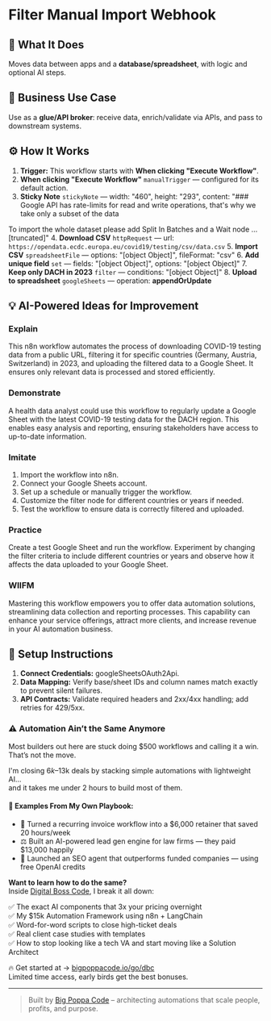 # Filter Manual Import Webhook
  ## 🚀 What It Does
  Moves data between apps and a **database/spreadsheet**, with logic and optional AI steps.
  
  ## 💼 Business Use Case
  Use as a **glue/API broker**: receive data, enrich/validate via APIs, and pass to downstream systems.
  
  ## ⚙️ How It Works
  1. **Trigger:** This workflow starts with **When clicking "Execute Workflow"**.
  2. **When clicking "Execute Workflow"** `manualTrigger` — configured for its default action.
3. **Sticky Note** `stickyNote` — width: "460", height: "293", content: "### Google API has rate-limits for read and write operations, that's why we take only a subset of the data

To import the whole dataset please add Split In Batches and a Wait node …[truncated]"
4. **Download CSV** `httpRequest` — url: `https://opendata.ecdc.europa.eu/covid19/testing/csv/data.csv`
5. **Import CSV** `spreadsheetFile` — options: "[object Object]", fileFormat: "csv"
6. **Add unique field** `set` — fields: "[object Object]", options: "[object Object]"
7. **Keep only DACH in 2023** `filter` — conditions: "[object Object]"
8. **Upload to spreadsheet** `googleSheets` — operation: **appendOrUpdate**
  
  ## 💡 AI-Powered Ideas for Improvement
  ### Explain
This n8n workflow automates the process of downloading COVID-19 testing data from a public URL, filtering it for specific countries (Germany, Austria, Switzerland) in 2023, and uploading the filtered data to a Google Sheet. It ensures only relevant data is processed and stored efficiently.

### Demonstrate
A health data analyst could use this workflow to regularly update a Google Sheet with the latest COVID-19 testing data for the DACH region. This enables easy analysis and reporting, ensuring stakeholders have access to up-to-date information.

### Imitate
1. Import the workflow into n8n.
2. Connect your Google Sheets account.
3. Set up a schedule or manually trigger the workflow.
4. Customize the filter node for different countries or years if needed.
5. Test the workflow to ensure data is correctly filtered and uploaded.

### Practice
Create a test Google Sheet and run the workflow. Experiment by changing the filter criteria to include different countries or years and observe how it affects the data uploaded to your Google Sheet.

### WIIFM
Mastering this workflow empowers you to offer data automation solutions, streamlining data collection and reporting processes. This capability can enhance your service offerings, attract more clients, and increase revenue in your AI automation business.
  
  ## 🔧 Setup Instructions
  1. **Connect Credentials:** googleSheetsOAuth2Api.
2. **Data Mapping:** Verify base/sheet IDs and column names match exactly to prevent silent failures.
3. **API Contracts:** Validate required headers and 2xx/4xx handling; add retries for 429/5xx.
  
### ⚠️ Automation Ain’t the Same Anymore

Most builders out here are stuck doing $500 workflows and calling it a win.  
That’s not the move.  

I'm closing $6k–$13k deals by stacking simple automations with lightweight AI...  
and it takes me under 2 hours to build most of them.

#### 🧠 Examples From My Own Playbook:
- 🔁 Turned a recurring invoice workflow into a $6,000 retainer that saved 20 hours/week  
- ⚖️ Built an AI-powered lead gen engine for law firms — they paid $13,000 happily  
- 🚀 Launched an SEO agent that outperforms funded companies — using free OpenAI credits  

**Want to learn how to do the same?**  
Inside [Digital Boss Code](https://bigpoppacode.io/go/dbc), I break it all down:

✅ The exact AI components that 3x your pricing overnight  
✅ My $15k Automation Framework using n8n + LangChain  
✅ Word-for-word scripts to close high-ticket deals  
✅ Real client case studies with templates  
✅ How to stop looking like a tech VA and start moving like a Solution Architect  

🔥 Get started at → [bigpoppacode.io/go/dbc](https://bigpoppacode.io/go/dbc)  
Limited time access, early birds get the best bonuses.

---
> Built by [Big Poppa Code](https://bigpoppacode.io) – architecting automations that scale people, profits, and purpose.
  